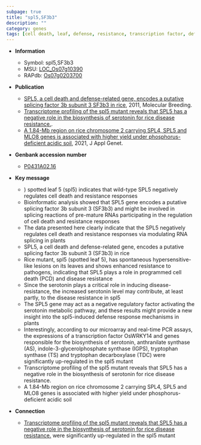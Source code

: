 ```yaml
---
subpage: true
title: "spl5,SF3b3"
description: ""
category: genes
tags: [cell death, leaf, defense, resistance, transcription factor, defense response, disease, disease resistance, yield]
---
```


* **Information**  
    + Symbol: spl5,SF3b3  
    + MSU: [LOC_Os07g10390](http://rice.plantbiology.msu.edu/cgi-bin/ORF_infopage.cgi?orf=LOC_Os07g10390)  
    + RAPdb: [Os07g0203700](http://rapdb.dna.affrc.go.jp/viewer/gbrowse_details/irgsp1?name=Os07g0203700)  

* **Publication**  
    + [SPL5, a cell death and defense-related gene, encodes a putative splicing factor 3b subunit 3 SF3b3 in rice](http://www.ncbi.nlm.nih.gov/pubmed?term=SPL5,+a+cell+death+and+defense-related+gene,+encodes+a+putative+splicing+factor+3b+subunit+3+SF3b3+in+rice%5BTitle%5D), 2011, Molecular Breeding.
    + [Transcriptome profiling of the spl5 mutant reveals that SPL5 has a negative role in the biosynthesis of serotonin for rice disease resistance.](N+Y).
    + [A 1.84-Mb region on rice chromosome 2 carrying SPL4, SPL5 and MLO8 genes is associated with higher yield under phosphorus-deficient acidic soil](http://www.ncbi.nlm.nih.gov/pubmed?term=A+1.84-Mb+region+on+rice+chromosome+2+carrying+SPL4,+SPL5+and+MLO8+genes+is+associated+with+higher+yield+under+phosphorus-deficient+acidic+soil%5BTitle%5D), 2021, J Appl Genet.

* **Genbank accession number**  
    + [P0431A02.16](http://www.ncbi.nlm.nih.gov/nuccore/P0431A02.16)

* **Key message**  
    + ) spotted leaf 5 (spl5) indicates that wild-type SPL5 negatively regulates cell death and resistance responses
    + Bioinformatic analysis showed that SPL5 gene encodes a putative splicing factor 3b subunit 3 (SF3b3) and might be involved in splicing reactions of pre-mature RNAs participating in the regulation of cell death and resistance responses
    + The data presented here clearly indicate that the SPL5 negatively regulates cell death and resistance responses via modulating RNA splicing in plants
    + SPL5, a cell death and defense-related gene, encodes a putative splicing factor 3b subunit 3 (SF3b3) in rice
    + Rice mutant, spl5 (spotted leaf 5), has spontaneous hypersensitive-like lesions on its leaves and shows enhanced resistance to pathogens, indicating that SPL5 plays a role in programmed cell death (PCD) and disease resistance
    + Since the serotonin plays a critical role in inducing disease-resistance, the increased serotonin level may contribute, at least partly, to the disease resistance in spl5
    + The SPL5 gene may act as a negative regulatory factor activating the serotonin metabolic pathway, and these results might provide a new insight into the spl5-induced defense response mechanisms in plants
    + Interestingly, according to our microarray and real-time PCR assays, the expressions of a transcription factor OsWRKY14 and genes responsible for the biosynthesis of serotonin, anthranilate synthase (AS), indole-3-glycerolphosphate synthase (IGPS), tryptophan synthase (TS) and tryptophan decarboxylase (TDC) were significantly up-regulated in the spl5 mutant
    + Transcriptome profiling of the spl5 mutant reveals that SPL5 has a negative role in the biosynthesis of serotonin for rice disease resistance.
    + A 1.84-Mb region on rice chromosome 2 carrying SPL4, SPL5 and MLO8 genes is associated with higher yield under phosphorus-deficient acidic soil

* **Connection**  
    + [Transcriptome profiling of the spl5 mutant reveals that SPL5 has a negative role in the biosynthesis of serotonin for rice disease resistance.](TDC) were significantly up-regulated in the spl5 mutant



